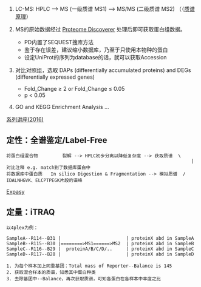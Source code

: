 
1. LC-MS: HPLC --> MS (一级质谱 MS1) --> MS/MS (二级质谱 MS2) （（[质谱原理](https://www.bilibili.com/video/BV1Vp4y1v7NY/)）

2. MS的原始数据经过 [Proteome Discoverer](https://www.jianshu.com/p/f903f66b5317) 处理后即可获取蛋白组数据。
    - PD内置了SEQUEST搜库方法
    - 鉴于存在误差，建议缩小数据库，乃至于只使用本物种的蛋白
    - 设定UniProt的序列为database的话，就可以获取Accession

3. 对比对照组，选取 DAPs (differentially accumulated proteins) and DEGs (differentially expressed genes)
    - Fold_Change ≥ 2 or Fold_Change ≤ 0.05
    - p < 0.05

4. GO and KEGG Enrichment Analysis ...

[系列讲座(2016)](https://www.bilibili.com/video/BV15741187GW/)

## 定性：全谱鉴定/Label-Free

```
将蛋白组混合物         裂解 --> HPLC初步分离以降低复杂度 --> 获取质谱  \
                                                                    | 对比注释 e.g. match到了数据库蛋白中
将数据库中蛋白质   In silico Digestion & Fragmentation --> 模拟质谱  /      IDALNHGVK、ELCPTPEGK片段的谱峰
```

[Expasy](https://web.expasy.org/peptide_mass/peptide-mass-doc.html)

## 定量：iTRAQ

```
以4plex为例：

SampleA--R114--B31 |                        | proteinX abd in SampleA                       
SampleB--R115--B30 |========>MS1======>MS2  | proteinX abd in SampleB                  
SampleC--R116--B29 |  proteinA/B/C/D/..     | proteinX abd in SampleC                       
SampleD--R117--B28 |                        | proteinX abd in SampleD                       

1. 为每个样本加上同重基团：Total mass of Reporter--Balance is 145
2. 获取混合样本的质谱，知悉其中蛋白种类
3. 去除基团中--Balance，再次获取质谱，可知各蛋白在各样本中丰度之比
```


